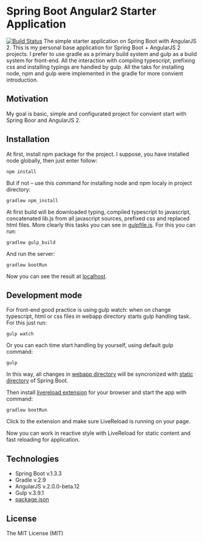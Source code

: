 # Spring Boot Angular2 Starter Application
[![Build Status](https://travis-ci.org/Nandtel/spring-boot-angular2-starter.svg?branch=master)](https://travis-ci.org/Nandtel/spring-boot-angular2-starter)
The simple starter application on Spring Boot with AngularJS 2. This is my personal base application for Spring Boot + AngularJS 2 projects. I prefer to use gradle as a primary build system and gulp as a build system for front-end. All the interaction with compiling typescript, prefixing css and installing typings are handled by gulp. All the taks for installing node, npm and gulp were implemented in the gradle for more convient introduction.

## Motivation

My goal is basic, simple and configurated project for convient start with Spring Boor and AngularJS 2.

## Installation

At first, install npm package for the project. I suppose, you have installed node globally, then just enter follow: 

```
npm install
```

But if not – use this command for installing node and npm localy in project directory:

```
gradlew npm_install
```

At first build will be downloaded typing, compiled typescript to javascript, concatenated lib.js from all javascript sources, prefixed css and replaced html files. More clearly this tasks you can see in [gulpfile.js](gulpfile.js).
For this you can run:

```
gradlew gulp_build
```

And run the server:

```
gradlew bootRun
```

Now you can see the result at [localhost](http://localhost:8080/).

## Development mode

For front-end good practice is using gulp watch: when on change typescript, html or css files in webapp directory starts gulp handling task. For this just run:

```
gulp watch
```

Or you can each time start handling by yourself, using default gulp command:

```
gulp
```

In this way, all changes in [webapp directory](/src/main/webapp/) will be syncronized with [static directory](/src/main/resources/static/) of Spring Boot.

Then install [livereload extension](http://livereload.com/extensions/) for your browser and start the app with command:

```
gradlew bootRun
```

Click to the extension and make sure LiveReload is running on your page.

Now you can work in reactive style with LiveReload for static content and fast reloading for application.

## Technologies

- Spring Boot v.1.3.3
- Gradle v.2.9
- AngularJS v.2.0.0-beta.12
- Gulp v.3.9.1
- [package.json](package.json)

## License
The MIT License (MIT)
